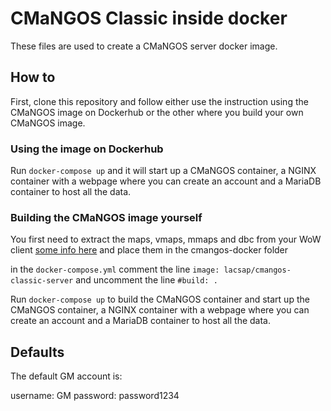 # CMaNGOS Classic inside docker

These files are used to create a CMaNGOS server docker image.

## How to

First, clone this repository and follow either use the instruction using the CMaNGOS image on Dockerhub or the other where you build your own CMaNGOS image.

### Using the image on Dockerhub

Run ` docker-compose up ` and it will start up a CMaNGOS container, a NGINX container with a webpage where you can create an account and a MariaDB container to host all the data.

### Building the CMaNGOS image yourself

You first need to extract the maps, vmaps, mmaps and dbc from your WoW client [some info here](https://github.com/cmangos/mangos-classic/tree/master/contrib/extractor_binary) and place them in the cmangos-docker folder

in the ` docker-compose.yml ` comment the line ` image: lacsap/cmangos-classic-server ` and uncomment the line ` #build: .  `

Run ` docker-compose up ` to build the CMaNGOS container and start up the CMaNGOS container, a NGINX container with a webpage where you can create an account and a MariaDB container to host all the data.

## Defaults

The default GM account is: 

username: GM password: password1234
